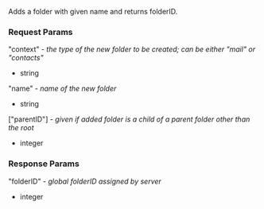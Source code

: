 Adds a folder with given name and returns folderID.

### Request Params

"context" - *the type of the new folder to be created; can be either "mail" or "contacts"*

- string

"name" - *name of the new folder*

- string

["parentID"] - *given if added folder is a child of a parent folder other than the root*

- integer


### Response Params

"folderID" - *global folderID assigned by server*

- integer
